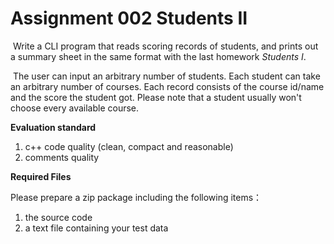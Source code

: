 # **Assignment 002 Students II**

​	Write a CLI program that reads scoring records of students, and prints out a summary sheet in the same format with the last homework *Students I*.

​	The user can input an arbitrary number of students. Each student can take an arbitrary number of courses. Each record consists of the course id/name and the score the student got. Please note that a student usually won't choose every available course.

**Evaluation standard**

1. c++ code quality (clean, compact and reasonable)
2. comments quality

**Required Files**

Please prepare a zip package including the following items：

1. the source code
2. a text file containing your test data